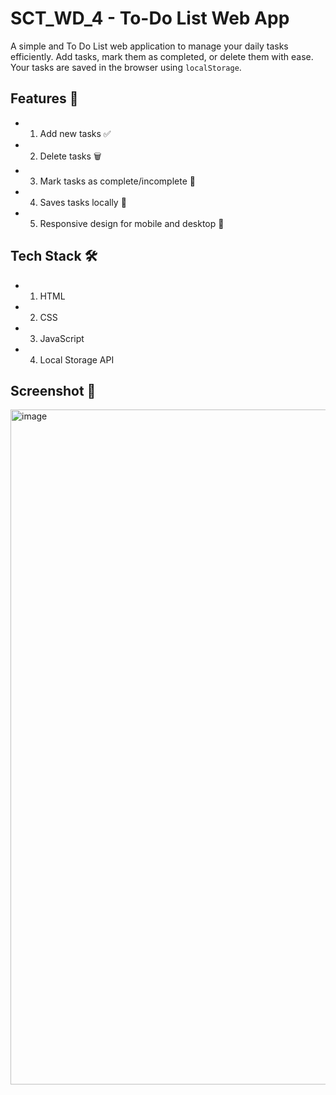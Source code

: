# SCT_WD_4 - To-Do List Web App

A simple and To Do List web application to manage your daily tasks efficiently. 
Add tasks, mark them as completed, or delete them with ease. 
Your tasks are saved in the browser using `localStorage`.

## Features 🚀 

- 1. Add new tasks ✅
- 2. Delete tasks 🗑️
- 3. Mark tasks as complete/incomplete 📌
- 4. Saves tasks locally 💾
- 5. Responsive design for mobile and desktop 🤳

## Tech Stack 🛠️

- 1. HTML
- 2. CSS
- 3. JavaScript
- 4. Local Storage API

## Screenshot 📸 

<img width="1920" height="1080" alt="image" src="https://github.com/user-attachments/assets/01e9b5f9-1ad9-4191-89a9-4c145d855c83" />
